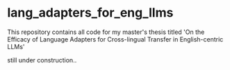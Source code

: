 # lang_adapters_for_eng_llms

This repository contains all code for my master's thesis titled 'On the Efficacy of Language Adapters for Cross-lingual Transfer in English-centric LLMs'

still under construction..
